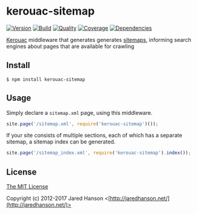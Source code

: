 # kerouac-sitemap

[![Version](https://img.shields.io/npm/v/kerouac-sitemap.svg?label=version)](https://www.npmjs.com/package/kerouac-sitemap)
[![Build](https://img.shields.io/travis/jaredhanson/kerouac-sitemap.svg)](https://travis-ci.org/jaredhanson/kerouac-sitemap)
[![Quality](https://img.shields.io/codeclimate/github/jaredhanson/kerouac-sitemap.svg?label=quality)](https://codeclimate.com/github/jaredhanson/kerouac-sitemap)
[![Coverage](https://img.shields.io/coveralls/jaredhanson/kerouac-sitemap.svg)](https://coveralls.io/r/jaredhanson/kerouac-sitemap)
[![Dependencies](https://img.shields.io/david/jaredhanson/kerouac-sitemap.svg)](https://david-dm.org/jaredhanson/kerouac-sitemap)


[Kerouac](https://github.com/jaredhanson/kerouac) middleware that generates
generates [sitemaps](http://www.sitemaps.org/), informing search engines about
pages that are available for crawling

## Install

    $ npm install kerouac-sitemap
    
## Usage

Simply declare a `sitemap.xml` page, using this middleware.

```js
site.page('/sitemap.xml', require('kerouac-sitemap')());
```

If your site consists of multiple sections, each of which has a separate
sitemap, a sitemap index can be generated.

```js
site.page('/sitemap_index.xml', require('kerouac-sitemap').index());
```

## License

[The MIT License](http://opensource.org/licenses/MIT)

Copyright (c) 2012-2017 Jared Hanson <[http://jaredhanson.net/](http://jaredhanson.net/)>


